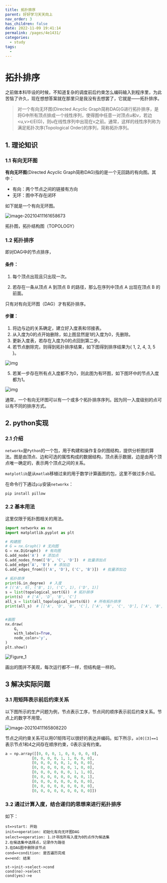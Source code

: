 ```yaml
---
title: 拓扑排序
parent: 好好学习天天向上
nav_order: 3
has_children: false
date: 2022-11-09 19:41:14
permalink: /pages/4e1431/
categories: 
  - study
tags: 
  - 
---
```


# 拓扑排序

之前做本科毕设的时候，不知道复杂的调度前后约束怎么编码输入到程序里，为此苦恼了许久，现在想想答案就在那里只是我没有去想罢了，它就是——拓扑排序。

>对一个有向无环图(Directed Acyclic Graph简称DAG)G进行拓扑排序，是将G中所有顶点排成一个线性序列，使得图中任意一对顶点u和v，若边<u,v>∈E(G)，则u在线性序列中出现在v之前。通常，这样的线性序列称为满足拓扑次序(Topological Order)的序列，简称拓扑序列。

## 1. 理论知识

### 1.1 有向无环图

**有向无环图**(Directed Acyclic Graph简称DAG)指的是一个无回路的有向图。其中：

- 有向：两个节点之间的链接有方向
- 无环：图中不存在闭环

如下就是一个有向无环图。

![image-20210411161658673](https://cdn.jsdelivr.net/gh/lei-wei/pic_bed/img/image-20210411161658673.png)

拓扑图，拓扑结构图（TOPOLOGY）

### 1.2 拓扑排序

即对DAG中的节点排序，

#### 条件：

1. 每个顶点出现且只出现一次。

2. 若存在一条从顶点 A 到顶点 B 的路径，那么在序列中顶点 A 出现在顶点 B 的前面。

只有对有向无环图（DAG）才有拓扑排序。

#### 步骤：

1. 将边与边的关系确定，建立好入度表和邻接表。
2. 从入度为0的点开始删除，如上图显然是1的入度为0，先删除。
3. 更新入度表，若存在入度为0的点回到第二步。
4. 若节点删除完，则得到拓扑排序结果，如下图得到排序结果为{ 1, 2, 4, 3, 5 }。

![img](https://cdn.jsdelivr.net/gh/lei-wei/pic_bed/img/1414839-20190218145707887-2116959534.png)

5. 若某一步存在所有点入度都不为0，则此图为有环图，如下图环中的节点入度都为1。

![img](https://cdn.jsdelivr.net/gh/lei-wei/pic_bed/img/1414839-20190218150029800-726572364.png)

通常，一个有向无环图可以有一个或多个拓扑排序序列。因为同一入度级别的点可以有不同的排序方式。

## 2. python实现

### 2.1 介绍

`networkx`是`Python`的一个包，用于构建和操作复杂的图结构，提供分析图的算法。图是由顶点、边和可选的属性构成的数据结构，顶点表示数据，边是由两个顶点唯一确定的，表示两个顶点之间的关系。

`matplotlib`是从`matlab`移植过来的用于数学计算画图的包，这里不做过多介绍。

在命令行下通过`pip`安装`networkx`：

```
pip install pillow
```

### 2.2 基本用法

这里仅限于拓扑图相关的用法。

```python
import networkx as nx
import matplotlib.pyplot as plt

# 构建图
# G = nx.Graph() # 无向图
G = nx.DiGraph()  # 有向图
G.add_node('A')  # 添加点
G.add_nodes_from(['B', 'C', 'D'])  # 批量添加点
G.add_edge('A', 'B')  # 添加边
G.add_edges_from([('A', 'D'), ('C', 'B')])  # 批量添加边

# 拓扑排序
print(G.in_degree)  # 入度
# [('A', 0), ('B', 1), ('C', 1), ('D', 1)]
s = list(topological_sort(G))  # 拓扑排序
print(s)  # ['A', 'D', 'B', 'C']
all_s = list(all_topological_sorts(G))  # 所有拓扑排序
print(all_s)  # [['A', 'D', 'B', 'C'], ['A', 'B', 'C', 'D'], ['A', 'B', 'D', 'C']]


#画图
nx.draw(
    G,
    with_labels=True,
    node_color='y',
)
plt.show()

```

![Figure_1](https://cdn.jsdelivr.net/gh/lei-wei/pic_bed/img/Figure_1.png)

画出的图并不美观，每次运行都不一样，但结构是一样的。

## 3 解决实际问题

### 3.1 用矩阵表示前后约束关系

以下图所示的生产问题为例，节点表示工序，节点间的顺序表示前后约束关系。节点上的数字不用管。

![image-20210411165808220](https://cdn.jsdelivr.net/gh/lei-wei/pic_bed/img/image-20210411165808220.png)

节点之间约束关系可以用01矩阵可以很好的表达并编码。如下所示，`a[0][3]==1`表示节点1和4之间存在顺序约束，0表示没有约束。

```python
a = np.array([[0, 0, 0, 1, 0, 0, 0, 0, 0],
            [0, 0, 0, 0, 1, 1, 0, 0, 0],
            [0, 0, 0, 0, 0, 1, 0, 0, 0],
            [0, 0, 0, 0, 0, 0, 1, 0, 0],
            [0, 0, 0, 0, 0, 0, 1, 1, 0],
            [0, 0, 0, 0, 0, 0, 0, 0, 1],
            [0, 0, 0, 0, 0, 0, 0, 0, 0],
            [0, 0, 0, 0, 0, 0, 0, 0, 0],
            [0, 0, 0, 0, 0, 0, 0, 0, 0]])
```

### 3.2 通过计算入度，结合递归的思想来进行拓扑排序

如下：

```flow
st=>start: 开始
init=>operation: 初始化有向无环图DAG
select=>operation: 1.计寻找所有入度为0的点作为候选集
2.在候选集中选择点，记录作为路径
3.在DAG图中删除该节点
cond=>condition: 是否遍历完成
e=>end: 结束

st->init->select->cond
cond(no)->select
cond(yes)->e

```

